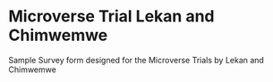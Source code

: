 # Microverse Trial Lekan and Chimwemwe

Sample Survey form designed for the Microverse Trials by Lekan and Chimwemwe
